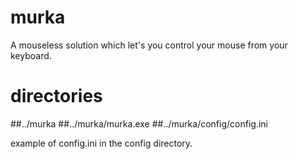 # murka
A mouseless solution which let's you control your mouse from your keyboard.

# directories
##../murka
##../murka/murka.exe
##../murka/config/config.ini

example of config.ini in the config directory.
